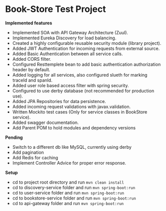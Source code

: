 <h1>Book-Store Test Project</h1>

**Implemented features**
<ul>
<li>Implemented SOA with API Gateway Architecture (Zuul).</li>
<li>Implemented Eureka Discovery for load balancing.</li>
<li>Created a highly configurable reusable security module (library project).</li>
<li>Added JWT Authentication for incoming requests from external source.</li>
<li>Added Basic Authentication between all service calls.</li>
<li>Added CORS filter.</li>
<li>Configured Resttemplete bean to add basic authentication authorization header by default.</li>
<li>Added logging for all services, also configured slueth for marking traceId and spanId.</li>
<li>Added user role based access filter with spring security.</li>
<li>Configured to use derby database (not recommended for production use).</li>
<li>Added JPA Repositories for data persistence.</li>
<li>Added incoming request validations with javax.validation.</li>
<li>Written Mockito test cases (Only for service classes in BookStore service).</li>
<li>Added swagger documentation.</li>
<li>Add Parent POM to hold modules and dependency versions</li>
</ul>

**Pending**
<ul>
<li>Switch to a different db like MySQL, currently using derby</li>
<li>Add pagination</li>
<li>Add Redis for caching</li>
<li>Implement Controller Advice for proper error response.</li>
</ul>

**Setup**
<ul>
<li>cd to project root directory and run <code>mvn clean install</code> </li>
<li>cd to discovery-service folder and run <code>mvn spring-boot:run</code></li>
<li>cd to user-service folder and run <code>mvn spring-boot:run</code></li>
<li>cd to bookstore-service folder and run <code>mvn spring-boot:run</code></li>
<li>cd to api-gateway folder and run <code>mvn spring-boot:run</code></li>
</ul>